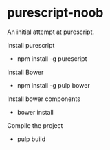 # purescript-noob
An initial attempt at purescript.  

Install purescript
- npm install -g purescript

Install Bower 
- npm install -g pulp bower

Install bower components
- bower install

Compile the project 
- pulp build 
